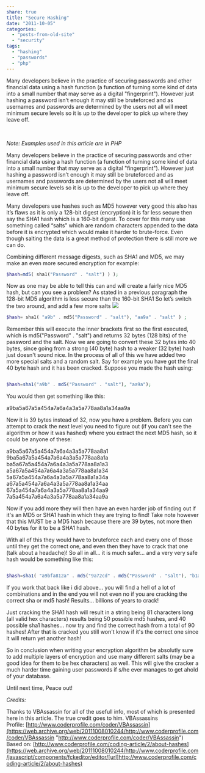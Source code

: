 ```yaml
---
share: true
title: "Secure Hashing"
date: "2011-10-05"
categories: 
  - "posts-from-old-site"
  - "security"
tags: 
  - "hashing"
  - "passwords"
  - "php"
---
```


Many developers believe in the practice of securing passwords and other financial data using a hash function (a function of turning some kind of data into a small number that may serve as a digital "fingerprint"). However just hashing a password isn’t enough it may still be bruteforced and as usernames and passwords are determined by the users not all will meet minimum secure levels so it is up to the developer to pick up where they leave off.

 

_Note: Examples used in this article are in PHP_

Many developers believe in the practice of securing passwords and other financial data using a hash function (a function of turning some kind of data into a small number that may serve as a digital "fingerprint"). However just hashing a password isn’t enough it may still be bruteforced and as usernames and passwords are determined by the users not all will meet minimum secure levels so it is up to the developer to pick up where they leave off.

Many developers use hashes such as MD5 however very good this also has it’s flaws as it is only a 128-bit digest (encryption) it is far less secure then say the SHA1 hash which is a 160-bit digest. To cover for this many use something called “salts” which are random characters appended to the data before it is encrypted which would make it harder to brute-force. Even though salting the data is a great method of protection there is still more we can do.

Combining different message digests, such as SHA1 and MD5, we may make an even more secured encryption for example:

```php
$hash=md5( sha1("Password" . "salt") ) );
```

Now as one may be able to tell this can and will create a fairly nice MD5 hash, but can you see a problem? As stated in a previous paragraph the 128-bit MD5 algorithm is less secure than the 160-bit SHA1 So let’s switch the two around, and add a few more salts ![](../../../public/imgs/posts/15.gif)

```php
$hash= sha1( "a9b" . md5("Password" . "salt"), "aa9a" . "salt" ) ; 
```

Remember this will execute the inner brackets first so the first executed, which is md5("Password" . "salt") and returns 32 bytes (128 bits) of the password and the salt. Now we are going to convert these 32 bytes into 40 bytes, since going from a strong (40 byte) hash to a weaker (32 byte) hash just doesn't sound nice. In the process of all of this we have added two more special salts and a random salt. Say for example you have got the final 40 byte hash and it has been cracked. Suppose you made the hash using:

```php

$hash=sha1("a9b" . md5("Password" . "salt"), "aa9a");

```

You would then get something like this:

a9ba5a67a5a454a7a6a4a3a5a778aa8a1a34aa9a

Now it is 39 bytes instead of 32, now you have a problem. Before you can attempt to crack the next level you need to figure out (if you can't see the algorithm or how it was hashed) where you extract the next MD5 hash, so it could be anyone of these:

a9ba5a67a5a454a7a6a4a3a5a778aa8a1 9ba5a67a5a454a7a6a4a3a5a778aa8a1a ba5a67a5a454a7a6a4a3a5a778aa8a1a3 a5a67a5a454a7a6a4a3a5a778aa8a1a34 5a67a5a454a7a6a4a3a5a778aa8a1a34a a67a5a454a7a6a4a3a5a778aa8a1a34aa 67a5a454a7a6a4a3a5a778aa8a1a34aa9 7a5a454a7a6a4a3a5a778aa8a1a34aa9a

Now if you add more they will then have an even harder job of finding out if it's an MD5 or SHA1 hash in which they are trying to find! Take note however that this MUST be a MD5 hash because there are 39 bytes, not more then 40 bytes for it to be a SHA1 hash.

With all of this they would have to bruteforce each and every one of those until they get the correct one, and even then they have to crack that one (talk about a headache)! So all in all... it is much safer... and a very very safe hash would be something like this:

```php

$hash=sha1( "a9bfa812a" . md5("9a72cd" . md5("Password" . "salt"), "b1afb43") . "a982efa1" . md5("salt") );

```

If you work that back like i did above... you will find a hell of a lot of combinations and in the end you will not even no if you are cracking the correct sha or md5 hash! Results... billions of years to crack!

Just cracking the SHA1 hash will result in a string being 81 characters long (all valid hex characters) results being 50 possible md5 hashes, and 40 possible sha1 hashes... now try and find the correct hash from a total of 90 hashes! After that is cracked you still won't know if it's the correct one since it will return yet another hash!

So in conclusion when writing your encryption algorithm be absolutly sure to add multiple layers of encryption and use many different salts (may be a good idea for them to be hex characters) as well. This will give the cracker a much harder time gaining user passwords if s/he ever manages to get ahold of your database.

Until next time, Peace out!

_Credits:_

Thanks to VBAssassin for all of the usefull info, most of which is presented here in this article. The true credit goes to him. VBAssassins Profile: [http://www.coderprofile.com/coder/VBAssassin](https://web.archive.org/web/20111008010244/http://www.coderprofile.com/coder/VBAssassin "http://www.coderprofile.com/coder/VBAssassin") Based on: [http://www.coderprofile.com/coding-article/2/about-hashes](https://web.archive.org/web/20111008010244/http://www.coderprofile.com/javascript/components/fckeditor/editor/[url]http://www.coderprofile.com/coding-article/2/about-hashes)
